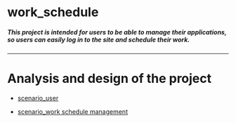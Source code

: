 # work_schedule
##### This project is intended for users to be able to manage their applications, so users can easily log in to the site and schedule their work. 
---
# Analysis and design of the project
* [scenario_user][1]
* [scenario_work schedule management ][2]


  [1]: https://github.com/alikalantaripor/work_schedule/blob/master/Senario/scenario.md
  [2]: https://github.com/alikalantaripor/work_schedule/blob/master/Senario/scenario.md
